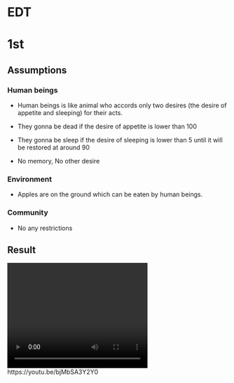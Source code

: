 # EDT

# 1st

## Assumptions

### Human beings
- Human beings is like animal who accords only two desires (the desire of appetite and sleeping) for their acts.
  
- They gonna be dead if the desire of appetite is lower than 100
  
- They gonna be sleep if the desire of sleeping is lower than 5 until it will be restored at around 90
  
- No memory, No other desire
  
### Environment
- Apples are on the ground which can be eaten by human beings.

### Community
- No any restrictions

## Result
<video width="320" height="240" controls>
  <source src="https://youtu.be/bjMbSA3Y2Y0" type="video/mp4">
</video>
https://youtu.be/bjMbSA3Y2Y0
